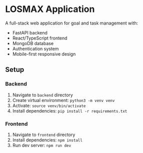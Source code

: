 # LOSMAX Application

A full-stack web application for goal and task management with:
- FastAPI backend
- React/TypeScript frontend
- MongoDB database
- Authentication system
- Mobile-first responsive design

## Setup

### Backend
1. Navigate to `backend` directory
2. Create virtual environment: `python3 -m venv venv`
3. Activate: `source venv/bin/activate`
4. Install dependencies: `pip install -r requirements.txt`

### Frontend
1. Navigate to `frontend` directory
2. Install dependencies: `npm install`
3. Run dev server: `npm run dev`
